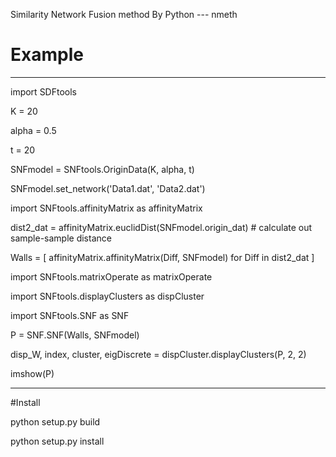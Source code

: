 Similarity Network Fusion method By Python --- nmeth

# Example

---
import SDFtools

K = 20

alpha = 0.5

t = 20

SNFmodel = SNFtools.OriginData(K, alpha, t)

SNFmodel.set_network('Data1.dat', 'Data2.dat')

import SNFtools.affinityMatrix as affinityMatrix

dist2_dat = affinityMatrix.euclidDist(SNFmodel.origin_dat)  # calculate out sample-sample distance

Walls = [ affinityMatrix.affinityMatrix(Diff, SNFmodel) for Diff in dist2_dat ]

import SNFtools.matrixOperate as matrixOperate

import SNFtools.displayClusters as dispCluster

import SNFtools.SNF as SNF

P = SNF.SNF(Walls, SNFmodel)

disp_W, index, cluster, eigDiscrete = dispCluster.displayClusters(P, 2, 2)

imshow(P)

---
#Install

python setup.py build

python setup.py install

